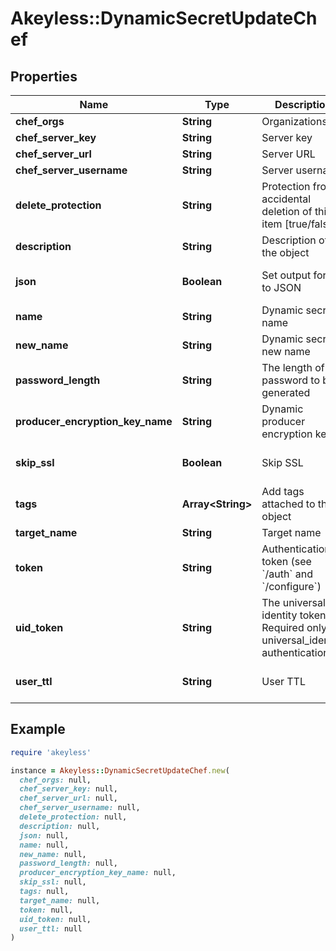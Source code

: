 # Akeyless::DynamicSecretUpdateChef

## Properties

| Name | Type | Description | Notes |
| ---- | ---- | ----------- | ----- |
| **chef_orgs** | **String** | Organizations | [optional] |
| **chef_server_key** | **String** | Server key | [optional] |
| **chef_server_url** | **String** | Server URL | [optional] |
| **chef_server_username** | **String** | Server username | [optional] |
| **delete_protection** | **String** | Protection from accidental deletion of this item [true/false] | [optional] |
| **description** | **String** | Description of the object | [optional] |
| **json** | **Boolean** | Set output format to JSON | [optional][default to false] |
| **name** | **String** | Dynamic secret name |  |
| **new_name** | **String** | Dynamic secret new name | [optional] |
| **password_length** | **String** | The length of the password to be generated | [optional] |
| **producer_encryption_key_name** | **String** | Dynamic producer encryption key | [optional] |
| **skip_ssl** | **Boolean** | Skip SSL | [optional][default to true] |
| **tags** | **Array&lt;String&gt;** | Add tags attached to this object | [optional] |
| **target_name** | **String** | Target name | [optional] |
| **token** | **String** | Authentication token (see &#x60;/auth&#x60; and &#x60;/configure&#x60;) | [optional] |
| **uid_token** | **String** | The universal identity token, Required only for universal_identity authentication | [optional] |
| **user_ttl** | **String** | User TTL | [optional][default to &#39;60m&#39;] |

## Example

```ruby
require 'akeyless'

instance = Akeyless::DynamicSecretUpdateChef.new(
  chef_orgs: null,
  chef_server_key: null,
  chef_server_url: null,
  chef_server_username: null,
  delete_protection: null,
  description: null,
  json: null,
  name: null,
  new_name: null,
  password_length: null,
  producer_encryption_key_name: null,
  skip_ssl: null,
  tags: null,
  target_name: null,
  token: null,
  uid_token: null,
  user_ttl: null
)
```

